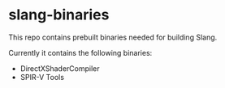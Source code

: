 # slang-binaries

This repo contains prebuilt binaries needed for building Slang.

Currently it contains the following binaries:
 - DirectXShaderCompiler
 - SPIR-V Tools

